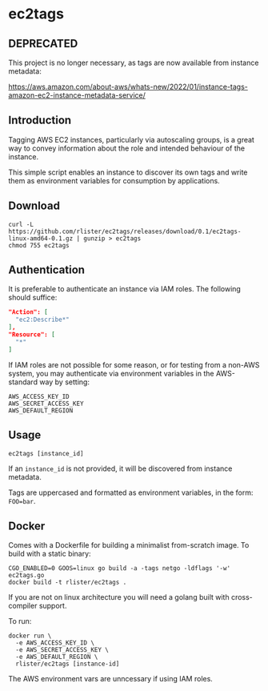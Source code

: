 # ec2tags

## DEPRECATED

This project is no longer necessary, as tags are now available from instance metadata:

https://aws.amazon.com/about-aws/whats-new/2022/01/instance-tags-amazon-ec2-instance-metadata-service/

## Introduction

Tagging AWS EC2 instances, particularly via autoscaling groups, is a
great way to convey information about the role and intended behaviour
of the instance.

This simple script enables an instance to discover its own tags and
write them as environment variables for consumption by applications.

## Download

```
curl -L https://github.com/rlister/ec2tags/releases/download/0.1/ec2tags-linux-amd64-0.1.gz | gunzip > ec2tags
chmod 755 ec2tags
```

## Authentication

It is preferable to authenticate an instance via IAM roles. The
following should suffice:

```json
"Action": [
  "ec2:Describe*"
],
"Resource": [
  "*"
]
```

If IAM roles are not possible for some reason, or for testing from a
non-AWS system, you may authenticate via environment variables in the
AWS-standard way by setting:

```
AWS_ACCESS_KEY_ID
AWS_SECRET_ACCESS_KEY
AWS_DEFAULT_REGION
```

## Usage

```
ec2tags [instance_id]
```

If an `instance_id` is not provided, it will be discovered from
instance metadata.

Tags are uppercased and formatted as environment variables, in the
form: `FOO=bar`.

## Docker

Comes with a Dockerfile for building a minimalist from-scratch
image. To build with a static binary:

```
CGO_ENABLED=0 GOOS=linux go build -a -tags netgo -ldflags '-w' ec2tags.go
docker build -t rlister/ec2tags .
```

If you are not on linux architecture you will need a golang built with
cross-compiler support.

To run:

```
docker run \
  -e AWS_ACCESS_KEY_ID \
  -e AWS_SECRET_ACCESS_KEY \
  -e AWS_DEFAULT_REGION \
  rlister/ec2tags [instance-id]
```

The AWS environment vars are unncessary if using IAM roles.
